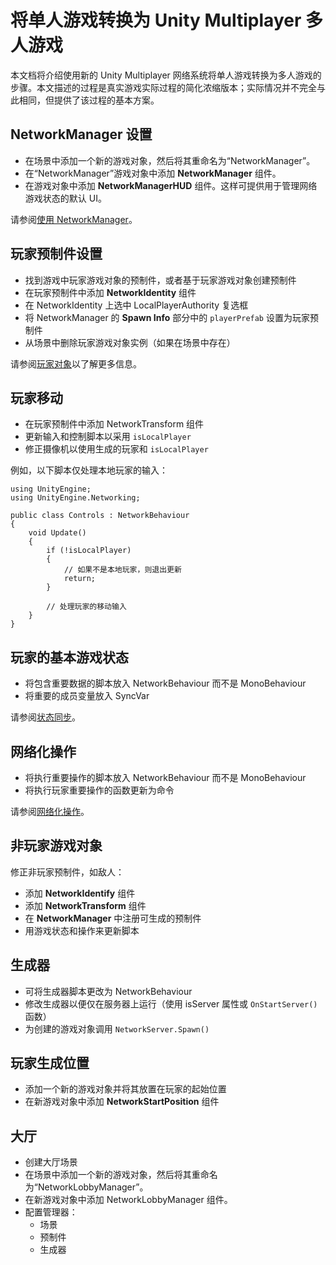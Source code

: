 将单人游戏转换为 Unity Multiplayer 多人游戏
==============================================

本文档将介绍使用新的 Unity Multiplayer 网络系统将单人游戏转换为多人游戏的步骤。本文描述的过程是真实游戏实际过程的简化浓缩版本；实际情况并不完全与此相同，但提供了该过程的基本方案。

NetworkManager 设置
--------------------

* 在场景中添加一个新的游戏对象，然后将其重命名为“NetworkManager”。
* 在“NetworkManager”游戏对象中添加 __NetworkManager__ 组件。
* 在游戏对象中添加 __NetworkManagerHUD__ 组件。这样可提供用于管理网络游戏状态的默认 UI。

请参阅[使用 NetworkManager](UNetManager.html)。

玩家预制件设置
-------------------

* 找到游戏中玩家游戏对象的预制件，或者基于玩家游戏对象创建预制件
* 在玩家预制件中添加 __NetworkIdentity__ 组件
* 在 NetworkIdentity 上选中 LocalPlayerAuthority 复选框
* 将 NetworkManager 的 __Spawn Info__ 部分中的 `playerPrefab` 设置为玩家预制件
* 从场景中删除玩家游戏对象实例（如果在场景中存在）

请参阅[玩家对象](UNetPlayers.html)以了解更多信息。

玩家移动
---------------

* 在玩家预制件中添加 NetworkTransform 组件
* 更新输入和控制脚本以采用 `isLocalPlayer`
* 修正摄像机以使用生成的玩家和 `isLocalPlayer`

例如，以下脚本仅处理本地玩家的输入：

````
using UnityEngine;
using UnityEngine.Networking;

public class Controls : NetworkBehaviour
{
	void Update()
	{
		if (!isLocalPlayer)
		{
			// 如果不是本地玩家，则退出更新
			return;
		}

		// 处理玩家的移动输入
	}
}
````

玩家的基本游戏状态
-----------------------

* 将包含重要数据的脚本放入 NetworkBehaviour 而不是 MonoBehaviour
* 将重要的成员变量放入 SyncVar

请参阅[状态同步](UNetStateSync.html)。


网络化操作
-----------------

* 将执行重要操作的脚本放入 NetworkBehaviour 而不是 MonoBehaviour
* 将执行玩家重要操作的函数更新为命令

请参阅[网络化操作](UNetActions.html)。


非玩家游戏对象
------------------
修正非玩家预制件，如敌人：

* 添加 __NetworkIdentify__ 组件
* 添加 __NetworkTransform__ 组件
* 在 __NetworkManager__ 中注册可生成的预制件
* 用游戏状态和操作来更新脚本


生成器
--------

* 可将生成器脚本更改为 NetworkBehaviour
* 修改生成器以便仅在服务器上运行（使用 isServer 属性或 `OnStartServer()` 函数）
* 为创建的游戏对象调用 `NetworkServer.Spawn()`

玩家生成位置
---------------------------

* 添加一个新的游戏对象并将其放置在玩家的起始位置
* 在新游戏对象中添加 __NetworkStartPosition__ 组件

大厅
-----

* 创建大厅场景
* 在场景中添加一个新的游戏对象，然后将其重命名为“NetworkLobbyManager”。
* 在新游戏对象中添加 NetworkLobbyManager 组件。
* 配置管理器：
    * 场景
    * 预制件
    * 生成器



